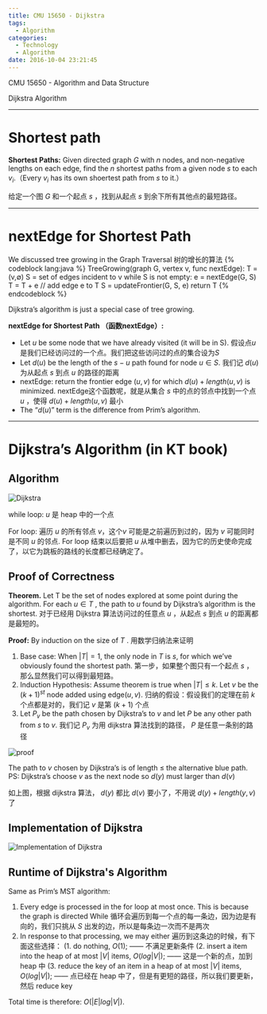 ```yaml
---
title: CMU 15650 - Dijkstra
tags:
  - Algorithm
categories:
  - Technology
  - Algorithm
date: 2016-10-04 23:21:45
---
```

CMU 15650 - Algorithm and Data Structure 

Dijkstra Algorithm
<!-- more -->

***

# Shortest path 

**Shortest Paths:**
Given directed graph $G$ with $n$ nodes, and non-negative lengths on each edge, find the $n$ shortest paths from a given node $s$ to each $v_i$.（Every $v_i$ has its own shoertest path from $s$ to it.）

给定一个图 $G$ 和一个起点 $s$ ，找到从起点 $s$ 到余下所有其他点的最短路径。

***

# nextEdge for Shortest Path
We discussed tree growing in the Graph Traversal 
树的增长的算法
{% codeblock lang:java  %}
TreeGrowing(graph G, vertex v, func nextEdge): 
    T = (v,∅)
    S = set of edges incident to v
    while S is not empty:
        e = nextEdge(G, S)
        T = T + e                // add edge e to T
        S = updateFrontier(G, S, e)
    return T
{% endcodeblock %}

Dijkstra’s algorithm is just a special case of tree growing.

**nextEdge for Shortest Path （函数nextEdge）:**
- Let $u$ be some node that we have already visited (it will be in S).
    假设点$u$是我们已经访问过的一个点。我们把这些访问过的点的集合设为$S$
- Let $d(u)$ be the length of the $s−u$ path found for node $u∈S$.
    我们记 $d(u)$ 为从起点 $s$ 到点 $u$ 的路径的距离
- nextEdge: return the frontier edge $(u,v)$ for which $d(u)+length(u,v)$ is minimized.
    nextEdge这个函数呢，就是从集合 $s$ 中的点的邻点中找到一个点 $u$ ，使得 $d(u)+length(u,v)$ 最小
- The “$d(u)$” term is the difference from Prim’s algorithm.

***

# Dijkstra’s Algorithm (in KT book)
## Algorithm
![Dijkstra](http://ogy8sh1ok.bkt.clouddn.com/algorithm-15650-dijkstra/dijkstra.jpeg "Dijkstra")

while loop: $u$ 是 heap 中的一个点

For loop: 遍历 $u$ 的所有邻点 $v$，这个$v$ 可能是之前遍历到过的，因为 $v$ 可能同时是不同 $u$ 的邻点. For loop 结束以后要把 $u$ 从堆中删去，因为它的历史使命完成了，以它为跳板的路线的长度都已经确定了。

## Proof of Correctness
**Theorem.** 
Let T be the set of nodes explored at some point during the algorithm. For each $u ∈ T$ , the path to $u$ found by Dijkstra’s algorithm is the shortest.
对于已经用 Dijkstra 算法访问过的任意点 $u$ ，从起点 $s$ 到点 $u$ 的距离都是最短的。

**Proof:** 
By induction on the size of $T$ . 用数学归纳法来证明
1. Base case: When $|T| = 1$, the only node in $T$ is $s$, for which we’ve obviously found the shortest path.
    第一步，如果整个图只有一个起点 $s$ ，那么显然我们可以得到最短路。
2. Induction Hypothesis: Assume theorem is true when $|T| ≤ k$. Let $v$ be the $(k+1)^{st}$ node added using edge$(u,v)$.
    归纳的假设：假设我们的定理在前 $k$ 个点都是对的，我们记 $v$ 是第 $(k+1)$ 个点
3. Let $P_v$ be the path chosen by Dijkstra’s to $v$ and let $P$ be any other path from $s$ to $v$.
    我们记 $P_v$ 为用 dijkstra 算法找到的路径， $P$ 是任意一条别的路径

![proof](http://ogy8sh1ok.bkt.clouddn.com/algorithm-15650-dijkstra/proof.jpeg "proof")

The path to $v$ chosen by Dijkstra’s is of length ≤ the alternative blue path.
PS: Dijkstra’s choose $v$ as the next node so $d(y)$ must larger than $d(v)$

如上图，根据 dijkstra 算法， $d(y)$ 都比 $d(v)$ 要小了，不用说 $d(y)+length(y,v)$ 了

## Implementation of Dijkstra
![Implementation of Dijkstra](http://ogy8sh1ok.bkt.clouddn.com/algorithm-15650-dijkstra/dijkstra-alg.jpeg "Implementation of Dijkstra")



## Runtime of Dijkstra's Algorithm

Same as Prim’s MST algorithm:
1. Every edge is processed in the for loop at most once. 
    This is because the graph is directed
    While 循环会遍历到每一个点的每一条边，因为边是有向的，我们只挑从 $S$ 出发的边，所以是每条边一次而不是两次
2. In response to that processing, we may either 
    遍历到这条边的时候，有下面这些选择：
    (1. do nothing, $O(1)$; —— 不满足更新条件
    (2. insert a item into the heap of at most $|V|$ items, $O(log|V|)$; —— 这是一个新的点，加到 heap 中
    (3. reduce the key of an item in a heap of at most $|V|$ items, $O(log|V|)$; —— 点已经在 heap 中了，但是有更短的路径，所以我们要更新，然后 reduce key

Total time is therefore: $O(|E|log|V|)$.